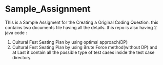 # Sample_Assignment
This is a Sample Assigment for the Creating a Original Coding Question. 
this contains two documents file having all the details.
this repo is also having 2 java code :
1. Cultural Fest Seating Plan by using optimal approach(DP)
2. Cultural Fest Seating Plan by using Brute Force method(without DP)
and at Last it contain all the possible type of test cases inside the test case directory.
